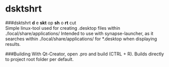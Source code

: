 dsktshrt
=========

###dsktshrt
**d** e **skt** op **sh** o **rt** cut <br>
Simple linux-tool used for creating .desktop files within ./local/share/applications/
Intended to use with synapse-launcher, as it searches within ./local/share/applications/ for *.desktop when displaying results.

###Building
With Qt-Creator, open .pro and build (CTRL + R). Builds directly to project root folder per default.
